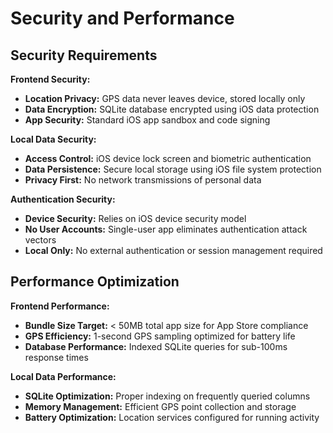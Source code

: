 # Security and Performance

## Security Requirements

**Frontend Security:**
- **Location Privacy:** GPS data never leaves device, stored locally only
- **Data Encryption:** SQLite database encrypted using iOS data protection
- **App Security:** Standard iOS app sandbox and code signing

**Local Data Security:**
- **Access Control:** iOS device lock screen and biometric authentication
- **Data Persistence:** Secure local storage using iOS file system protection
- **Privacy First:** No network transmissions of personal data

**Authentication Security:**
- **Device Security:** Relies on iOS device security model
- **No User Accounts:** Single-user app eliminates authentication attack vectors
- **Local Only:** No external authentication or session management required

## Performance Optimization

**Frontend Performance:**
- **Bundle Size Target:** < 50MB total app size for App Store compliance
- **GPS Efficiency:** 1-second GPS sampling optimized for battery life
- **Database Performance:** Indexed SQLite queries for sub-100ms response times

**Local Data Performance:**
- **SQLite Optimization:** Proper indexing on frequently queried columns
- **Memory Management:** Efficient GPS point collection and storage
- **Battery Optimization:** Location services configured for running activity
